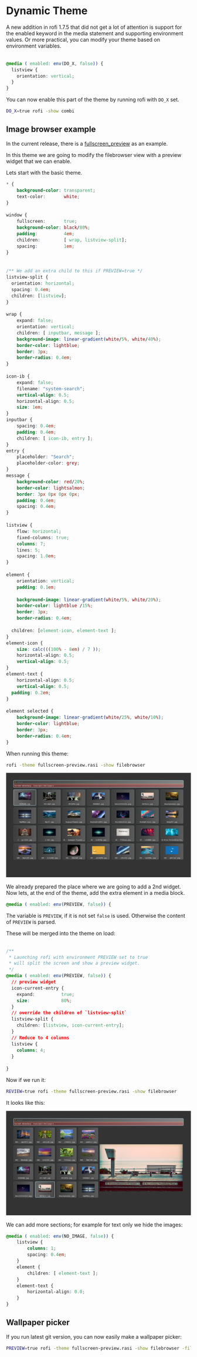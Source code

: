 # Dynamic Theme

A new addition in rofi 1.7.5 that did not get a lot of attention is support for
the enabled keyword in the media statement and supporting environment values.
Or more practical, you can modify your theme based on environment variables.

```css

@media ( enabled: env(DO_X, false)) {
  listview {
    orientation: vertical;
  }
}
```

You can now enable this part of the theme by running rofi with `DO_X` set.

```bash
DO_X=true rofi -show combi
```

## Image browser example

In the current release, there is a
[fullscreen_preview](https://github.com/davatorium/rofi/blob/next/themes/fullscreen-preview.rasi)
as an example.

In this theme we are going to modify the filebrowser view with a preview widget that we can enable.

Lets start with the basic theme.

```css
* {
	background-color: transparent;
	text-color:       white;
}

window {
	fullscreen:       true;
	background-color: black/80%;
	padding:          4em;
	children:         [ wrap, listview-split];
	spacing:          1em;
}


/** We add an extra child to this if PREVIEW=true */
listview-split {
  orientation: horizontal;
  spacing: 0.4em;
  children: [listview];
}

wrap {
	expand: false;
	orientation: vertical;
	children: [ inputbar, message ];
	background-image: linear-gradient(white/5%, white/40%);
	border-color: lightblue;
	border: 3px;
	border-radius: 0.4em;
}

icon-ib {
	expand: false;
	filename: "system-search";
	vertical-align: 0.5;
	horizontal-align: 0.5;
	size: 1em;
}
inputbar {
	spacing: 0.4em;
	padding: 0.4em;
	children: [ icon-ib, entry ];
}
entry {
	placeholder: "Search";
	placeholder-color: grey;
}
message {
	background-color: red/20%;
	border-color: lightsalmon;
	border: 3px 0px 0px 0px;
	padding: 0.4em;
	spacing: 0.4em;
}

listview {
	flow: horizontal;
	fixed-columns: true;
	columns: 7;
	lines: 5;
	spacing: 1.0em;
}

element {
	orientation: vertical;
	padding: 0.1em;

	background-image: linear-gradient(white/5%, white/20%);
	border-color: lightblue /15%;
	border: 3px;
	border-radius: 0.4em;

  children: [element-icon, element-text ];
}
element-icon {
	size: calc(((100% - 8em) / 7 ));
	horizontal-align: 0.5;
	vertical-align: 0.5;
}
element-text {
	horizontal-align: 0.5;
	vertical-align: 0.5;
  padding: 0.2em;
}

element selected {
	background-image: linear-gradient(white/25%, white/10%);
	border-color: lightblue;
	border: 3px;
	border-radius: 0.4em;
}

```

When running this theme:
```bash
rofi -theme fullscreen-preview.rasi -show filebrowser
```

![Basic Theme](1.png)

We already prepared the place where we are going to add a 2nd widget.
Now lets, at the end of the theme, add the extra element in a media block.


```css
@media ( enabled: env(PREVIEW, false)) {
```
The variable is `PREVIEW`, if it is not set `false` is used.
Otherwise the content of `PREVIEW` is parsed.

These will be merged into the theme on load:

```css

/**
 * Launching rofi with environment PREVIEW set to true
 * will split the screen and show a preview widget.
 */
@media ( enabled: env(PREVIEW, false)) {
  // preview widget
  icon-current-entry {
    expand:          true;
    size:            80%;
  }
  // override the children of `listview-split`
  listview-split {
    children: [listview, icon-current-entry];
  }
  // Reduce to 4 columns
  listview {
    columns: 4;
  }

}
```

Now if we run it:

```bash
REVIEW=true rofi -theme fullscreen-preview.rasi -show filebrowser
```


It looks like this:

![Image preview](2.png)

We can add more sections; for example for text only we hide the images:

```css
@media ( enabled: env(NO_IMAGE, false)) {
	listview {
		columns: 1;
		spacing: 0.4em;
	}
	element {
		children: [ element-text ];
	}
	element-text {
		horizontal-align: 0.0;
	}
}
```

## Wallpaper picker

If you run latest git version, you can now easily make a wallpaper picker:

```bash
PREVIEW=true rofi -theme fullscreen-preview.rasi -show filebrowser -filebrowser-command 'feh --bg-scale' -filebrowser-directory ~/Wallpapers/
```
